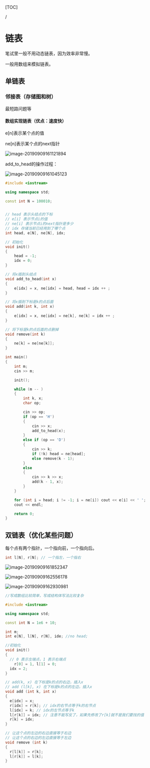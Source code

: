 [TOC]

/

# 链表

笔试里一般不用动态链表，因为效率非常慢。

一般用数组来模拟链表。

## 单链表

### 邻接表（存储图和树）

最短路问题等

#### 数组实现链表（优点：速度快）

e[n]表示某个点的值

ne[n]表示某个点的next指针

![image-20190909161121894](http://blogpicturekoko.oss-cn-beijing.aliyuncs.com/blog/2020-02-29-043412.jpg)

add_to_head的操作过程：

![image-20190909161045123](http://blogpicturekoko.oss-cn-beijing.aliyuncs.com/blog/2020-02-29-043410.jpg)

```c++
#include <iostream>

using namespace std;

const int N = 100010;


// head 表示头结点的下标
// e[i] 表示节点i的值
// ne[i] 表示节点i的next指针是多少
// idx 存储当前已经用到了哪个点
int head, e[N], ne[N], idx;

// 初始化
void init()
{
    head = -1;
    idx = 0;
}

// 将x插到头结点
void add_to_head(int x)
{
    e[idx] = x, ne[idx] = head, head = idx ++ ;
}

// 将x插到下标是k的点后面
void add(int k, int x)
{
    e[idx] = x, ne[idx] = ne[k], ne[k] = idx ++ ;
}

// 将下标是k的点后面的点删掉
void remove(int k)
{
    ne[k] = ne[ne[k]];
}

int main()
{
    int m;
    cin >> m;

    init();

    while (m -- )
    {
        int k, x;
        char op;

        cin >> op;
        if (op == 'H')
        {
            cin >> x;
            add_to_head(x);
        }
        else if (op == 'D')
        {
            cin >> k;
            if (!k) head = ne[head];
            else remove(k - 1);
        }
        else
        {
            cin >> k >> x;
            add(k - 1, x);
        }
    }

    for (int i = head; i != -1; i = ne[i]) cout << e[i] << ' ';
    cout << endl;

    return 0;
}
```



## 双链表（优化某些问题）

每个点有两个指针，一个指向前，一个指向后。

```c++
int l[N], r[N]; // 一个指左，一个指右
```

![image-20190909161852347](http://blogpicturekoko.oss-cn-beijing.aliyuncs.com/blog/2020-02-29-043409.jpg)

![image-20190909162556178](http://blogpicturekoko.oss-cn-beijing.aliyuncs.com/blog/2020-02-29-43412.jpg)

![image-20190909162930981](http://blogpicturekoko.oss-cn-beijing.aliyuncs.com/blog/2020-02-29-043411.jpg)

```c++
//写成数组比较简单，写成结构体写法比较复杂

#include <iostream>

using namespace std;

const int N = 1e6 + 10;

int m;
int e[N], l[N], r[N], ide; //no head;

//初始化
void init()
{
  // 0 表示左端点，1 表示右端点
	r[0] = 1, l[1] = 0;
  idx = 2;
}

// add(k, x) 在下标是k的点的右边，插入x
// add (l[k], x) 在下标是k的点的左边，插入x
void add (int k, int x)
{
  e[idx] = x;
  r[idx] = r[k]; // idx的右节点等于k的右节点
  l[idx] = k; // idx的左节点等于k
  l[r[k]] = idx; // 注意不能写反了，如果先修改了r[k]就不是我们要找的值
  r[k] = idx;
}

// 让这个点的左边的右边直接等于右边
// 让这个点的右边的左边直接等于左边
void remove (int k)
{
  r[l[k]] = r[k];
  l[r[k]] = l[k];
}

```

